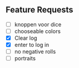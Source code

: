 ## Feature Requests
 - [ ] knoppen voor dice
 - [ ] chooseable colors
 - [x] Clear log
 - [X] enter to log in
 - [ ] no negative rolls
 - [ ] portraits
